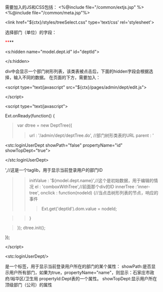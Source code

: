 需要加入的JS和CSS包括：
<%@include file="/common/extjs.jsp" %>
<%@include file="/common/meta.jsp"%>


&lt;link href="${ctx}/styles/treeSelect.css" type='text/css' rel='stylesheet'&gt;



选择部门（单位）的字段：
<div></div><font color='red'>**</font>**

&lt;s:hidden name="model.dept.id" id="deptId"&gt;



&lt;/s:hidden&gt;


div中会显示一个部门树形列表，该类表被点击后，下面的hidden字段会根据选择，输入不同的数据。
在页面的下方，需要加入：


&lt;script type="text/javascript" src="${ctx}/pages/admin/dept/edit.js"&gt;



&lt;/script&gt;




&lt;script type="text/javascript"&gt;


Ext.onReady(function() {
> var dtree = new DeptTree({
> > url : '/admin/dept/deptTree.do', //部门树形类表的URL
> > parent : '

&lt;stc:loginUserDept showPath="false" propertyName="id" showTopDept="true"&gt;



&lt;/stc:loginUserDept&gt;

',//这是一个taglib，用于显示当前登录用户的部门ID
> > initValue : '${model.dept.name}',//这个是初始数据，用于编辑的情况
> > el : 'comboxWithTree',//前面那个div的ID
> > innerTree :'inner-tree',
> > onclick : function(nodeId) {//当点击树形列表的节点，响应的事件
> > > Ext.get('deptId').dom.value = nodeId;

> > }

> });
> dtree.init();

});


&lt;/script&gt;




&lt;stc:loginUserDept/&gt;

是一个标签，用于显示当前登录用户所在的部门的某个属性：
showPath:是否显示用户所有部门，如果为true，propertyName="name"，则显示：石家庄市政府/裕华区/卫生局
propertyId:Dept表的一个属性。
showTopDept:显示用户所在顶级部门（公司）的属性